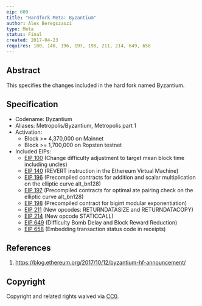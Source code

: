 ```yaml
---
eip: 609
title: "Hardfork Meta: Byzantium"
author: Alex Beregszaszi
type: Meta
status: Final
created: 2017-04-23
requires: 100, 140, 196, 197, 198, 211, 214, 649, 658
---
```


## Abstract

This specifies the changes included in the hard fork named Byzantium.

## Specification

- Codename: Byzantium
- Aliases: Metropolis/Byzantium, Metropolis part 1
- Activation:
  - Block >= 4,370,000 on Mainnet
  - Block >= 1,700,000 on Ropsten testnet
- Included EIPs:
  - [EIP 100](./eip-100.md) (Change difficulty adjustment to target mean block time including uncles)
  - [EIP 140](./eip-140.md) (REVERT instruction in the Ethereum Virtual Machine)
  - [EIP 196](./eip-196.md) (Precompiled contracts for addition and scalar multiplication on the elliptic curve alt_bn128)
  - [EIP 197](./eip-197.md) (Precompiled contracts for optimal ate pairing check on the elliptic curve alt_bn128)
  - [EIP 198](./eip-198.md) (Precompiled contract for bigint modular exponentiation)
  - [EIP 211](./eip-211.md) (New opcodes: RETURNDATASIZE and RETURNDATACOPY)
  - [EIP 214](./eip-214.md) (New opcode STATICCALL)
  - [EIP 649](./eip-649.md) (Difficulty Bomb Delay and Block Reward Reduction)
  - [EIP 658](./eip-658.md) (Embedding transaction status code in receipts)

## References

1. https://blog.ethereum.org/2017/10/12/byzantium-hf-announcement/

## Copyright

Copyright and related rights waived via [CC0](https://creativecommons.org/publicdomain/zero/1.0/).
